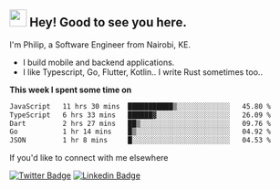 <h2><img src="https://slackmojis.com/emojis/3643-cool-doge/download" width="30"/> Hey! Good to see you here.</h2>

<p>I'm Philip, a Software Engineer from Nairobi, KE. 

- I build mobile and backend applications.
- I like Typescript, Go, Flutter, Kotlin.. I write Rust sometimes too..</p>

**This week I spent some time on**
<!--START_SECTION:waka-->

```txt
JavaScript   11 hrs 30 mins  ███████████▒░░░░░░░░░░░░░   45.80 %
TypeScript   6 hrs 33 mins   ██████▓░░░░░░░░░░░░░░░░░░   26.09 %
Dart         2 hrs 27 mins   ██▒░░░░░░░░░░░░░░░░░░░░░░   09.76 %
Go           1 hr 14 mins    █▒░░░░░░░░░░░░░░░░░░░░░░░   04.92 %
JSON         1 hr 8 mins     █░░░░░░░░░░░░░░░░░░░░░░░░   04.53 %
```

<!--END_SECTION:waka-->

If you'd like to connect with me elsewhere

[![Twitter Badge](https://img.shields.io/badge/-Twitter-1ca0f1?style=flat-square&labelColor=1ca0f1&logo=twitter&logoColor=white&link=https://twitter.com/_diogorodrigues)](https://twitter.com/kimathiphil)  [![Linkedin Badge](https://img.shields.io/badge/-LinkedIn-blue?style=flat-square&logo=Linkedin&logoColor=white&link=https://www.linkedin.com/in/philip-kimathi-2604a9114/)](https://www.linkedin.com/in/philip-kimathi-2604a9114/)
